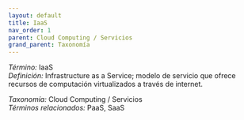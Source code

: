 ```yaml
---
layout: default
title: IaaS
nav_order: 1
parent: Cloud Computing / Servicios
grand_parent: Taxonomía
---
```


*Término:* IaaS  
*Definición:* Infrastructure as a Service; modelo de servicio que ofrece recursos de computación virtualizados a través de internet.

*Taxonomía:* Cloud Computing / Servicios  
*Términos relacionados:* PaaS, SaaS
